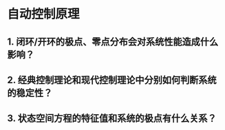 # 自动控制原理
## 1. 闭环/开环的极点、零点分布会对系统性能造成什么影响？

## 2. 经典控制理论和现代控制理论中分别如何判断系统的稳定性？

## 3. 状态空间方程的特征值和系统的极点有什么关系？
